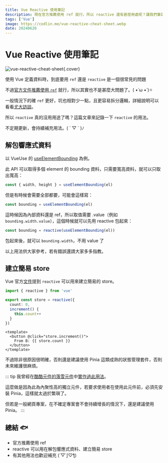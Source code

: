 ```yaml
---
title: Vue Reactive 使用筆記
description: 現在官方推薦使用 ref 就行，所以 reactive 還有甚麼用處呢？讓我們筆記一下。(。・∀・)ノ
tags: ['Vue']
image: https://codlin.me/vue-reactive-cheat-sheet.webp
date: 20240620
---
```


# Vue Reactive 使用筆記

![vue-reactive-cheat-sheet](/vue-reactive-cheat-sheet.webp){.cover}

使用 Vue 定義資料時，到底要用 `ref` 還是 `reactive` 是一個很常見的問題

不過[官方文件推薦使用 `ref`](https://vuejs.org/guide/essentials/reactivity-fundamentals#limitations-of-reactive:~:text=Due%20to%20these%20limitations%2C%20we%20recommend%20using) 就行，所以其實也不是甚麼大問題了。( •̀ ω •́ )✧

一般情況下的確 `ref` 更好，坑也相對少一點，且更容易拆分邏輯，詳細說明可以看看[尤大訪談](https://www.youtube.com/watch?v=e8Wlv4AGJjk&ab_channel=%E6%88%90%E5%BC%8F%E8%AA%9E%E8%A8%80%2FMikeCheng)。

所以 `reactive` 真的沒用用途了嗎？這篇文章來記錄一下 `reactive` 的用法。

不定期更新，會持續補充用法。( ´ ▽ ` )ﾉ

## 解包響應式資料

以 VueUse 的 [useElementBounding](https://vueuse.org/core/useElementBounding/) 為例。

此 API 可以取得多個 element 的 bounding 資料，只需要寬高資料，就可以只取出寬高：

```ts
const { width, height } = useElementBounding(el)
```

但是有時候會需要全部都要，可能會這樣寫：

```ts
const bounding = useElementBounding(el)
```

這時候因為內部資料還是 ref，所以取值需要 .value（例如 `bounding.width.value`），這個時候就可以先用 reactive 包起來：

```ts
const bounding = reactive(useElementBounding(el))
```

包起來後，就可以 `bounding.width`，不用 value 了

以上用法供大家參考，若有錯誤還請大家多多指教。

## 建立簡易 store

Vue 官方[文件](https://vuejs.org/guide/scaling-up/state-management#simple-state-management-with-reactivity-api)提到 `reactive` 可以用來建立簡易的 store。

```ts
import { reactive } from 'vue'

export const store = reactive({
  count: 0,
  increment() {
    this.count++
  }
})
```

```vue
<template>
  <button @click="store.increment()">
    From B: {{ store.count }}
  </button>
</template>
```

不過除非很原因很明確，否則還是建議使用 Pinia 這類成熟的狀態管理套件，否則未來維護很麻煩。

::: tip
我曾經在[酷酷元件的落雪元件](https://chillcomponent.codlin.me/components/bg-snow/)中[實作過此用法](https://gitlab.com/side_project/chill-component/-/blob/main/src/components/bg-snow/bg-snow-store.ts)。

這麼做是因為此為內聚性高的獨立元件，若要求使用者在使用此元件前，必須先安裝 Pinia，這樣就太過於繁瑣了。

但若是一般網頁專案，在不確定專案會不會持續增長的情況下，還是建議使用 Pinia。
:::

## 總結 🐟

- 官方推薦使用 ref
- reactive 可以用在解包響應式資料、建立簡易 store
- 有其他用法也歡迎補充 (´▽`ʃ♡ƪ)
